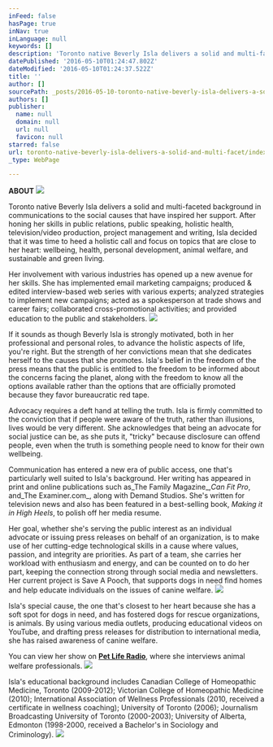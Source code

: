 ```yaml
---
inFeed: false
hasPage: true
inNav: true
inLanguage: null
keywords: []
description: 'Toronto native Beverly Isla delivers a solid and multi-faceted background in communications to the social causes that have inspired her support. After honing her skills in public relations, public speaking, holistic health, television/video production, project management and writing, Isla decided that it was time to heed a holistic call and focus on topics that are close to her heart: wellbeing, health, personal development, animal welfare, and sustainable and green living.'
datePublished: '2016-05-10T01:24:47.802Z'
dateModified: '2016-05-10T01:24:37.522Z'
title: ''
author: []
sourcePath: _posts/2016-05-10-toronto-native-beverly-isla-delivers-a-solid-and-multi-facet.md
authors: []
publisher:
  name: null
  domain: null
  url: null
  favicon: null
starred: false
url: toronto-native-beverly-isla-delivers-a-solid-and-multi-facet/index.html
_type: WebPage

---
```

**ABOUT**
![](https://the-grid-user-content.s3-us-west-2.amazonaws.com/217fa3b8-0071-4f29-8d4e-f862a09fa1fb.jpg)

Toronto native Beverly Isla delivers a solid and multi-faceted background in communications to the social causes that have inspired her support. After honing her skills in public relations, public speaking, holistic health, television/video production, project management and writing, Isla decided that it was time to heed a holistic call and focus on topics that are close to her heart: wellbeing, health, personal development, animal welfare, and sustainable and green living.

Her involvement with various industries has opened up a new avenue for her skills. She has implemented email marketing campaigns; produced & edited interview-based web series with various experts; analyzed strategies to implement new campaigns; acted as a spokesperson at trade shows and career fairs; collaborated cross-promotional activities; and provided education to the public and stakeholders.
![](https://the-grid-user-content.s3-us-west-2.amazonaws.com/d525ec22-6d9f-43ce-b25e-16c5ed4d2949.jpg)

If it sounds as though Beverly Isla is strongly motivated, both in her professional and personal roles, to advance the holistic aspects of life, you're right. But the strength of her convictions mean that she dedicates herself to the causes that she promotes. Isla's belief in the freedom of the press means that the public is entitled to the freedom to be informed about the concerns facing the planet, along with the freedom to know all the options available rather than the options that are officially promoted because they favor bureaucratic red tape.

Advocacy requires a deft hand at telling the truth. Isla is firmly committed to the conviction that if people were aware of the truth, rather than illusions, lives would be very different. She acknowledges that being an advocate for social justice can be, as she puts it, "tricky" because disclosure can offend people, even when the truth is something people need to know for their own wellbeing.

Communication has entered a new era of public access, one that's particularly well suited to Isla's background. Her writing has appeared in print and online publications such as_The Family Magazine_,_Can Fit Pro_, and_The Examiner.com_, along with Demand Studios. She's written for television news and also has been featured in a best-selling book, _Making it in High Heels_, to polish off her media resume. 

Her goal, whether she's serving the public interest as an individual advocate or issuing press releases on behalf of an organization, is to make use of her cutting-edge technological skills in a cause where values, passion, and integrity are priorities. As part of a team, she carries her workload with enthusiasm and energy, and can be counted on to do her part, keeping the connection strong through social media and newsletters. Her current project is Save A Pooch, that supports dogs in need find homes and help educate individuals on the issues of canine welfare. ![](https://the-grid-user-content.s3-us-west-2.amazonaws.com/5a89541f-576f-490a-af0b-1ace9ec2cbfd.jpg)

Isla's special cause, the one that's closest to her heart because she has a soft spot for dogs in need, and has fostered dogs for rescue organizations, is animals. By using various media outlets, producing educational videos on YouTube, and drafting press releases for distribution to international media, she has raised awareness of canine welfare.

You can view her show on [**Pet Life Radio**][0], where she interviews animal welfare professionals. ![](https://the-grid-user-content.s3-us-west-2.amazonaws.com/5306429e-2803-46eb-82b8-a486fb936d2f.png)

Isla's educational background includes Canadian College of Homeopathic Medicine, Toronto (2009-2012); Victorian College of Homeopathic Medicine (2010); International Association of Wellness Professionals (2010, received a certificate in wellness coaching); University of Toronto (2006); Journalism Broadcasting University of Toronto (2000-2003); University of Alberta, Edmonton (1998-2000, received a Bachelor's in Sociology and Criminology).
![](https://s3-us-west-2.amazonaws.com/the-grid-img/p/851eb8f55568b23d9e9832b6dcd1272ea466ffdb.png)

[0]: www.petliferadio.com/saveapooch.html